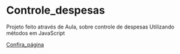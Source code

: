 # Controle_despesas
Projeto feito através de Aula, sobre controle de despesas
Utilizando métodos em JavaScript 

[Confira_página]()
